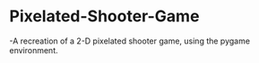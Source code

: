 # Pixelated-Shooter-Game
 -A recreation of a 2-D pixelated shooter game, using the pygame environment.
